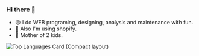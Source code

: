 ### Hi there 👋

- 😄 I do WEB programing, designing, analysis and maintenance with fun.
- 🥳 Also I'm using shopify.
- 🥱 Mother of 2 kids.

![Top Languages Card (Compact layout)](https://github-readme-stats.vercel.app/api/top-langs/?username=harumakiyukko&layout=compact)
